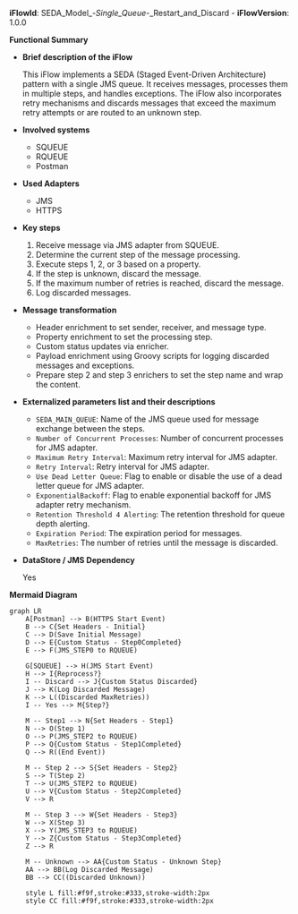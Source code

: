**iFlowId**: SEDA_Model_-_Single_Queue_-_Restart_and_Discard - **iFlowVersion**: 1.0.0

**Functional Summary**

-   **Brief description of the iFlow**

    This iFlow implements a SEDA (Staged Event-Driven Architecture) pattern with a single JMS queue. It receives messages, processes them in multiple steps, and handles exceptions. The iFlow also incorporates retry mechanisms and discards messages that exceed the maximum retry attempts or are routed to an unknown step.

-   **Involved systems**

    *   SQUEUE
    *   RQUEUE
    *   Postman

-   **Used Adapters**

    *   JMS
    *   HTTPS

-   **Key steps**

    1.  Receive message via JMS adapter from SQUEUE.
    2.  Determine the current step of the message processing.
    3.  Execute steps 1, 2, or 3 based on a property.
    4.  If the step is unknown, discard the message.
    5.  If the maximum number of retries is reached, discard the message.
    6.  Log discarded messages.

-   **Message transformation**

    *   Header enrichment to set sender, receiver, and message type.
    *   Property enrichment to set the processing step.
    *   Custom status updates via enricher.
    *   Payload enrichment using Groovy scripts for logging discarded messages and exceptions.
    *   Prepare step 2 and step 3 enrichers to set the step name and wrap the content.

-   **Externalized parameters list and their descriptions**

    *   `SEDA_MAIN_QUEUE`: Name of the JMS queue used for message exchange between the steps.
    *   `Number of Concurrent Processes`: Number of concurrent processes for JMS adapter.
    *   `Maximum Retry Interval`: Maximum retry interval for JMS adapter.
    *   `Retry Interval`: Retry interval for JMS adapter.
    *   `Use Dead Letter Queue`: Flag to enable or disable the use of a dead letter queue for JMS adapter.
    *   `ExponentialBackoff`: Flag to enable exponential backoff for JMS adapter retry mechanism.
    *   `Retention Threshold 4 Alerting`: The retention threshold for queue depth alerting.
    *   `Expiration Period`: The expiration period for messages.
    *   `MaxRetries`:  The number of retries until the message is discarded.

-   **DataStore / JMS Dependency**

    Yes

**Mermaid Diagram**

```mermaid
graph LR
    A[Postman] --> B(HTTPS Start Event)
    B --> C{Set Headers - Initial}
    C --> D(Save Initial Message)
    D --> E{Custom Status - Step0Completed}
    E --> F(JMS_STEP0 to RQUEUE)

    G[SQUEUE] --> H(JMS Start Event)
    H --> I{Reprocess?}
    I -- Discard --> J{Custom Status Discarded}
    J --> K(Log Discarded Message)
    K --> L((Discarded MaxRetries))
    I -- Yes --> M{Step?}
    
    M -- Step1 --> N{Set Headers - Step1}
    N --> O(Step 1)
    O --> P(JMS_STEP2 to RQUEUE)
    P --> Q{Custom Status - Step1Completed}
    Q --> R((End Event))

    M -- Step 2 --> S{Set Headers - Step2}
    S --> T(Step 2)
    T --> U(JMS_STEP2 to RQUEUE)
    U --> V{Custom Status - Step2Completed}
    V --> R

    M -- Step 3 --> W{Set Headers - Step3}
    W --> X(Step 3)
    X --> Y(JMS_STEP3 to RQUEUE)
    Y --> Z{Custom Status - Step3Completed}
    Z --> R

    M -- Unknown --> AA{Custom Status - Unknown Step}
    AA --> BB(Log Discarded Message)
    BB --> CC((Discarded Unknown))

    style L fill:#f9f,stroke:#333,stroke-width:2px
    style CC fill:#f9f,stroke:#333,stroke-width:2px
```
